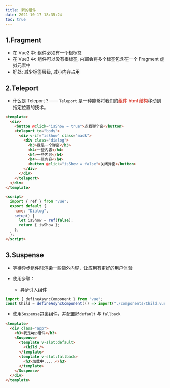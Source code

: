 ```yaml
---
title: 新的组件
date: 2021-10-17 18:35:24
toc: true
---
```


## 1.Fragment

- 在 Vue2 中: 组件必须有一个根标签
- 在 Vue3 中: 组件可以没有根标签, 内部会将多个标签包含在一个 Fragment 虚拟元素中
- 好处: 减少标签层级, 减小内存占用

## 2.Teleport

- 什么是 Teleport？—— `Teleport` 是一种能够将我们的<strong style="color:#DD5145">组件 html 结构</strong>移动到指定位置的技术。

```html
<template>
  <div>
    <button @click="isShow = true">点我弹个窗</button>
    <teleport to="body">
      <div v-if="isShow" class="mask">
        <div class="dialog">
          <h3>我是一个弹窗</h3>
          <h4>一些内容</h4>
          <h4>一些内容</h4>
          <h4>一些内容</h4>
          <button @click="isShow = false">关闭弹窗</button>
        </div>
      </div>
    </teleport>
  </div>
</template>

<script>
  import { ref } from "vue";
  export default {
    name: "Dialog",
    setup() {
      let isShow = ref(false);
      return { isShow };
    },
  };
</script>
```

## 3.Suspense

- 等待异步组件时渲染一些额外内容，让应用有更好的用户体验

- 使用步骤：

  - 异步引入组件

```js
import { defineAsyncComponent } from "vue";
const Child = defineAsyncComponent(() => import("./components/Child.vue"));
```

  - 使用`Suspense`包裹组件，并配置好`default` 与 `fallback`

```html
<template>
  <div class="app">
    <h3>我是App组件</h3>
    <Suspense>
      <template v-slot:default>
        <Child />
      </template>
      <template v-slot:fallback>
        <h3>加载中.....</h3>
      </template>
    </Suspense>
  </div>
</template>
```
